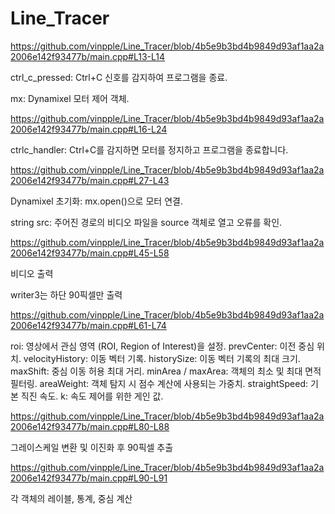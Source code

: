 # Line_Tracer

https://github.com/vinpple/Line_Tracer/blob/4b5e9b3bd4b9849d93af1aa2a2006e142f93477b/main.cpp#L13-L14

ctrl_c_pressed: Ctrl+C 신호를 감지하여 프로그램을 종료.

mx: Dynamixel 모터 제어 객체.

https://github.com/vinpple/Line_Tracer/blob/4b5e9b3bd4b9849d93af1aa2a2006e142f93477b/main.cpp#L16-L24

ctrlc_handler: Ctrl+C를 감지하면 모터를 정지하고 프로그램을 종료합니다.

https://github.com/vinpple/Line_Tracer/blob/4b5e9b3bd4b9849d93af1aa2a2006e142f93477b/main.cpp#L27-L43

Dynamixel 초기화: mx.open()으로 모터 연결.

string src: 주어진 경로의 비디오 파일을 source 객체로 열고 오류를 확인.

https://github.com/vinpple/Line_Tracer/blob/4b5e9b3bd4b9849d93af1aa2a2006e142f93477b/main.cpp#L45-L58

비디오 출력

writer3는 하단 90픽셀만 출력

https://github.com/vinpple/Line_Tracer/blob/4b5e9b3bd4b9849d93af1aa2a2006e142f93477b/main.cpp#L61-L74

roi: 영상에서 관심 영역 (ROI, Region of Interest)을 설정.
prevCenter: 이전 중심 위치.
velocityHistory: 이동 벡터 기록.
historySize: 이동 벡터 기록의 최대 크기.
maxShift: 중심 이동 허용 최대 거리.
minArea / maxArea: 객체의 최소 및 최대 면적 필터링.
areaWeight: 객체 탐지 시 점수 계산에 사용되는 가중치.
straightSpeed: 기본 직진 속도.
k: 속도 제어를 위한 게인 값.

https://github.com/vinpple/Line_Tracer/blob/4b5e9b3bd4b9849d93af1aa2a2006e142f93477b/main.cpp#L80-L88

그레이스케일 변환 및 이진화 후 90픽셀 추출

https://github.com/vinpple/Line_Tracer/blob/4b5e9b3bd4b9849d93af1aa2a2006e142f93477b/main.cpp#L90-L91

각 객체의 레이블, 통계, 중심 계산





